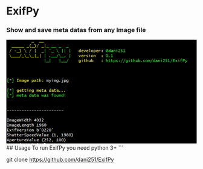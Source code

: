 # ExifPy
<h3>Show and save meta datas from any Image file</h3>
<img src="exifpy.PNG">
## Usage 
To run ExifPy you need python 3+
```

git clone https://github.com/dani251/ExifPy

```

